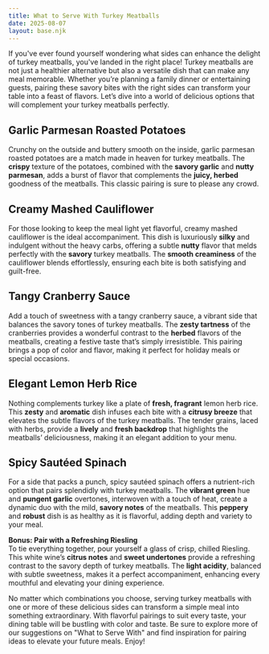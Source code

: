 ```yaml
---
title: What to Serve With Turkey Meatballs
date: 2025-08-07
layout: base.njk
---
```


If you've ever found yourself wondering what sides can enhance the delight of turkey meatballs, you've landed in the right place! Turkey meatballs are not just a healthier alternative but also a versatile dish that can make any meal memorable. Whether you’re planning a family dinner or entertaining guests, pairing these savory bites with the right sides can transform your table into a feast of flavors. Let’s dive into a world of delicious options that will complement your turkey meatballs perfectly.

## **Garlic Parmesan Roasted Potatoes**
Crunchy on the outside and buttery smooth on the inside, garlic parmesan roasted potatoes are a match made in heaven for turkey meatballs. The **crispy** texture of the potatoes, combined with the **savory garlic** and **nutty parmesan**, adds a burst of flavor that complements the **juicy, herbed** goodness of the meatballs. This classic pairing is sure to please any crowd.

## **Creamy Mashed Cauliflower**
For those looking to keep the meal light yet flavorful, creamy mashed cauliflower is the ideal accompaniment. This dish is luxuriously **silky** and indulgent without the heavy carbs, offering a subtle **nutty** flavor that melds perfectly with the **savory** turkey meatballs. The **smooth creaminess** of the cauliflower blends effortlessly, ensuring each bite is both satisfying and guilt-free.

## **Tangy Cranberry Sauce**
Add a touch of sweetness with a tangy cranberry sauce, a vibrant side that balances the savory tones of turkey meatballs. The **zesty tartness** of the cranberries provides a wonderful contrast to the **herbed** flavors of the meatballs, creating a festive taste that’s simply irresistible. This pairing brings a pop of color and flavor, making it perfect for holiday meals or special occasions.

## **Elegant Lemon Herb Rice**
Nothing complements turkey like a plate of **fresh, fragrant** lemon herb rice. This **zesty** and **aromatic** dish infuses each bite with a **citrusy breeze** that elevates the subtle flavors of the turkey meatballs. The tender grains, laced with herbs, provide a **lively** and **fresh backdrop** that highlights the meatballs’ deliciousness, making it an elegant addition to your menu.

## **Spicy Sautéed Spinach**
For a side that packs a punch, spicy sautéed spinach offers a nutrient-rich option that pairs splendidly with turkey meatballs. The **vibrant green** hue and **pungent garlic** overtones, interwoven with a touch of heat, create a dynamic duo with the mild, **savory notes** of the meatballs. This **peppery** and **robust** dish is as healthy as it is flavorful, adding depth and variety to your meal.

**Bonus: Pair with a Refreshing Riesling**  
To tie everything together, pour yourself a glass of crisp, chilled Riesling. This white wine’s **citrus notes** and **sweet undertones** provide a refreshing contrast to the savory depth of turkey meatballs. The **light acidity**, balanced with subtle sweetness, makes it a perfect accompaniment, enhancing every mouthful and elevating your dining experience.

No matter which combinations you choose, serving turkey meatballs with one or more of these delicious sides can transform a simple meal into something extraordinary. With flavorful pairings to suit every taste, your dining table will be bustling with color and taste. Be sure to explore more of our suggestions on "What to Serve With" and find inspiration for pairing ideas to elevate your future meals. Enjoy!